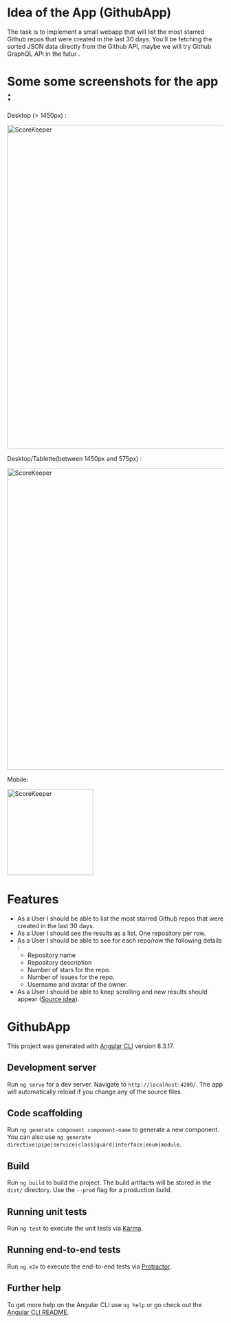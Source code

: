 # Idea of the App (GithubApp)

The task is to implement a small webapp that will list the most starred Github repos that were created in the last 30 days. You'll be fetching the sorted JSON data directly from the Github API, maybe we will try Github GraphQL API in the futur .

# Some some screenshots for the app :
Desktop (> 1450px) :

<img width="752" alt="ScoreKeeper" src="https://user-images.githubusercontent.com/46606940/103319553-284aba80-4a2a-11eb-9b5a-cff172757522.JPG">

Desktop/Tablette(between 1450px and 575px) :

<img width="700" alt="ScoreKeeper" src="https://user-images.githubusercontent.com/46606940/103319712-af982e00-4a2a-11eb-8dbc-e41899137d34.JPG">

Mobile:

<img width="200" alt="ScoreKeeper" src="https://user-images.githubusercontent.com/46606940/103319774-dd7d7280-4a2a-11eb-8824-037a886d0373.JPG">




# Features
- As a User I should be able to list the most starred Github repos that were created in the last 30 days.
- As a User I should see the results as a list. One repository per row.
- As a User I should be able to see for each repo/row the following details :
    * Repository name
    * Repository description
    * Number of stars for the repo.
    * Number of issues for the repo.
    * Username and avatar of the owner.
- As a User I should be able to keep scrolling and new results should appear  ([Source idea](https://github.com/gemography/frontend-coding-challenge)).

# GithubApp

This project was generated with [Angular CLI](https://github.com/angular/angular-cli) version 8.3.17.

## Development server

Run `ng serve` for a dev server. Navigate to `http://localhost:4200/`. The app will automatically reload if you change any of the source files.

## Code scaffolding

Run `ng generate component component-name` to generate a new component. You can also use `ng generate directive|pipe|service|class|guard|interface|enum|module`.

## Build

Run `ng build` to build the project. The build artifacts will be stored in the `dist/` directory. Use the `--prod` flag for a production build.

## Running unit tests

Run `ng test` to execute the unit tests via [Karma](https://karma-runner.github.io).

## Running end-to-end tests

Run `ng e2e` to execute the end-to-end tests via [Protractor](http://www.protractortest.org/).

## Further help

To get more help on the Angular CLI use `ng help` or go check out the [Angular CLI README](https://github.com/angular/angular-cli/blob/master/README.md).
